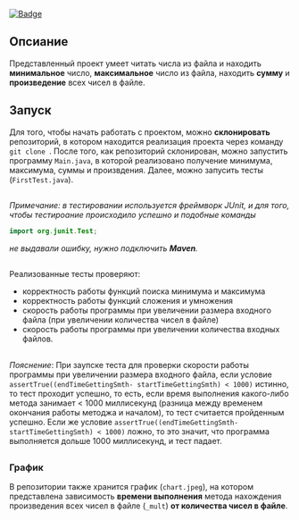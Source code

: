 [![Badge](https://github.com/FaAyat/technical_specification_222/actions/workflows/ci_system.yml/badge.svg)](https://github.com/FaAyat/technical_specification_222/actions/workflows/ci_system.yml)
## Опсиание
Представленный проект умеет читать числа из файла и находить __минимальное__ число, __максимальное__ число из файла, находить __сумму__ и __произведение__ всех чисел в файле.



## Запуск
Для того, чтобы начать работать с проектом, можно __склонировать__ репозиторий, в котором находится реализация проекта через команду `git clone `.
После того, как репозиторий склонирован, можно запустить программу `Main.java`, в которой реализовано получение минимума, максимума, суммы и произвдения. Далее, можно запусить тесты (`FirstTest.java`). 

##
_Примечание: в тестировании используется фреймворк JUnit, и для того, чтобы тестироание происходило успешно и подобные команды_
```java
import org.junit.Test;
``` 
_не выдавали ошибку, нужно подключить __Maven__._
##




Реализованныe тесты проверяют: 
*  корректность работы функций поиска минимума и максимума
*  корректность работы функций сложения и умножения
*  скорость работы программы при увеличении размера входного файла (при увеличении количества чисел в файле)
* скорость работы программы при увеличении количества входных файлов.

##
_Пояснение_:
При заупске теста для проверки скорости работы программы при увеличении размера входного файла, если условие  
` assertTrue((endTimeGettingSmth- startTimeGettingSmth) < 1000) ` истинно, то тест проходит успешно, то есть, если время выполнения какого-либо метода занимает < 1000 миллисекунд (разница между временем окончания работы методжа и началом), то тест считается пройденным успешно. Если же условие `assertTrue((endTimeGettingSmth- startTimeGettingSmth) < 1000)` ложно, то это значит, что программа выполняется дольше 1000 миллисекунд, и тест падает.
##


### График ###

В репозитории также хранится график (`chart.jpeg`), на котором представлена зависимость __времени выполнения__ метода нахождения произведения всех чисел в файле (`_mult`) __от количества чисел в файле__.
